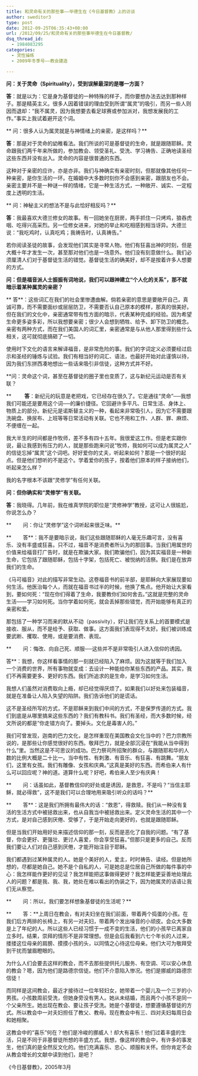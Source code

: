 ```yaml
---
title: 和灵命有关的那些事——毕德生在《今日基督教》上的访谈
author: sweditor3
type: post
date: 2012-09-25T06:35:43+00:00
url: /2012/09/25/和灵命有关的那些事毕德生在今日基督教/
dsq_thread_id:
  - 1984083295
categories:
  - 灵性操练
  - 2009年冬季号——教会建造

---
```

**问：关于灵命（Spirituality），受到误解最深的是哪一方面？**
  
**答**：就是以为：它是身为基督徒的一种特殊的样子，而你要想办法去达到那种样子。那是精英主义。很多人因着错误的理由受到所谓“属灵”的吸引，而另一些人则因而退却：“我不属灵，因为我想要去看足球赛或参加派对，我想发展我的工作。”事实上我试着避开这个词。
  
** 问：很多人认为属灵就是与神情绪上的亲密，是这样吗？**
  
**答**：那是对于灵命的幼稚看法。我们所谈的可是基督徒的生命，就是跟随耶稣。灵命跟我们两千年来所做的，参加教会、领受圣礼、受洗、学习祷告、正确地读圣经这些东西并没有出入。灵命的内容是很普通的东西。
  
这种对于亲密的应许，亦是亦非。我们与神确实有亲密时刻，但那就像其他任何一种亲密，是你生活的一环。在婚姻中大多数时刻你不会感到亲密，跟朋友也不会。亲密主要并不是一种谜一样的情绪，它是一种生活方式，一种敞开、诚实、一定程度上透明的生活。
  
** 问：神秘主义的想法不是与此恰好相反吗？**
  
**答**：我最喜欢大德兰修女的故事。有一回她坐在厨房，两手抓住一只烤鸡，狼吞虎咽、吃得兴高采烈。另一位修女进来，对她的举止和吃相感到相当讶异。大德兰说：“我吃鸡时，认真吃鸡；我祷告时，认真祷告。”
  
若你阅读圣徒的故事，会发现他们其实是寻常人物。他们有狂喜出神的时刻，但是大概十年才发生一次，甚至那对他们也是一场意外。他们没有刻意做什么。我们必须厘清人们对于基督徒生活的错觉。基督徒生活的确美好，却不是按着许多人想要的方式。
  
**问：但是福音派人士振振有词地说，我们可以跟神建立“个人化的关系”，那不就暗示着某种属灵的亲密？**
  
** 答**：这些词汇在我们的社会里惨遭曲解。倘若亲密的意思是要敞开自己，真诚可靠，而不需要面纱或层层防卫，不需要否认自己原本的模样，那真的很美好。但在我们的文化中，亲密通常带有性方面的暗示，代表某种完成的经验。因为希望生命更多姿多彩，所以我想要亲密；很少人会想到牺牲、给予、卸下防卫的概念。亲密有两种方式，而在我们美国人的词汇里，亲密通常是与从他人那里得到些什么相关，这可就彻底搞砸了一切。
  
使用时下文化的语言来解译福音，是非常危险的事。我们的字词定义必须要经过启示和圣经的锤炼与试验。我们有相当好的词汇、语法，也最好开始对此谨慎以待，因为我们东拼西凑地想出一些话来吸引非信徒，这种方式并不好。
  
**问：灵命这个词，甚至在基督徒的圈子里也变质了，这与新纪元运动是否有关联？
  
**         **答**：新纪元的玩意是老把戏，它已经存在很久了。它是通往“灵命”──我想我们可能还是要用这个词──的廉价捷径。它回避许多平凡、日常生活、身体上、物质上的部分。新纪元是诺斯替主义的一种，看起来非常吸引人，因为它不需要跟洗碗盘、换尿布、上班等等日常活动有关联。它也不用和工作、人群、罪、麻烦、不便缠在一起。
  
我大半生的时间都是作牧师，差不多有四十五年。我很爱这工作。但是老实跟你说，最让我感到有压力的人，就是那些跑来问说“牧师，我如何可以成为属灵之人” 的信徒忘掉“属灵”这个词吧。好好爱你的丈夫，听起来如何？那是一个很好的起点。但是他们想听的不是这个。学着爱你的孩子，按着他们原本的样子接纳他们，听起来怎么样？
  
我的名字根本不该跟“灵修学”有任何关联。
  
**问：但你确实和“灵修学”有关联。**
  
**答**：我晓得。几年前，我在维真学院的职位是“灵修神学”教授，这可让人很尴尬，你说怎么办？
  
**        问：你让“灵修学”这个词听起来很乏味。**
  
**        答**：我不是要暗示说，我们这些跟随耶稣的人毫无乐趣可言，没有喜乐、没有丰盛或狂喜。只不过，福音不是消费者所认为的那回事。当我们用属世的价值来给福音打广告时，就是在欺骗大家。我们欺骗他们，因为其实福音是一种新生命，它包括了跟随耶稣，包括十字架，包括死亡、被悦纳的活祭。我们是在放弃我们的生命。
  
《马可福音》对此的描写非常生动。这卷福音书的前半部，是耶稣向大家展现要如何生活。他医治每个人，而就在福音书过半的时候，他换了焦点。他开始让大家看到，要如何死：“现在你们得着了生命，我要教你们如何舍去。”这就是完整的灵命生活——学习如何死。当你学着如何死，就会丢掉那些错觉，而开始能够有真正的亲密和爱。
  
那包括了一种学习而来的默从不动（passivity），好让我们在关系上的首要模式是接收、服从，而不是给予、获取、做事。这方面我们表现得不太好。我们被训练成要武断、攫取、使用，或是要消费、表现。
  
**        问：悔改、向自己死、顺服──这些并不是非常吸引人进入信仰的诱因。
  
答**：我想，你这样看事情的那一刻就已经陷入了麻烦。因为这就等于我们加入一个消费的世界，所有事物就变成：去设计一种能给你某些东西的产品。其实，我们不再需要更多、更好的东西。我们所追求的是生命，是学习如何生活。
  
我想人们虽然对消费取向上瘾，却已经觉得厌烦了。如果我们以好处来包装福音，就是在准备让人陷入失望的陷阱。我们告诉他们的是谎话。
  
这不是圣经所写的方式，不是耶稣来到我们中间的方式，不是保罗传道的方式。我们到底是从哪里搞来这些东西的？我们有教科书。我们有圣经，而大多数时候，经文所说的都是“你走错方向了。要掉头。文化是毒害人的。”
  
我们可曾发现，迦南的巴力文化，是怎样重现在美国教会文化当中的？巴力宗教所说的，是那些让你感觉很好的东西。敬拜巴力，就是全部沉浸在“我能从当中得到什么”里。当然这是不可思议的成功。巴力祭司所招聚的群众，与跟随耶和华的人数的比例大概是二十比一。当中有性、有刺激、有音乐、有狂喜、有跳舞。“朋友们，这里有女孩。我们有雕像、女孩和庆典。”这真是美好的东西。而希伯来人有什么可以回应呢？神的道。道算什么呢？好吧，希伯来人至少有庆典！
  
**        问：话虽如此，基督教信仰的好处或是诱因，是救恩，不是吗？“当信主耶稣，就必得救”，这不是我们可以合理地用来吸引听众的话吗？**
  
**        答**：这是我们所拥有最伟大的话：“救恩”，得救赎。我们从一种没有复活的生活方式中被拯救出来，也从自我当中被拯救出来。定义灵命生活的其中一个方式，是对自己感到厌倦、受够了，于是开始走向更好的，也就是跟随耶稣。
  
但是当我们开始用好处来描述信仰的那一刻，反而是恶化了自我的问题。“有了基督，你会更好、更强壮、更讨人喜爱，你会享受狂喜。”但那只是更多的自己。反而我们要让人们对自己感到厌倦，才能开始注目于耶稣。
  
我们都遇到过某种属灵的人。她是个美好的人，爱主，时时祷告、读经。但是她所想的，尽都是她自己。她不是个自私的人，可是她总是位居自己所做的每件事的中心：我怎样能作更好的见证？我怎样能把这事做得更好？我怎样能更妥善地处理此人的问题？都是我、我、我，她处在难以看出的伪装之下，因为她属灵的话语让我们无从察觉。
  
**        问：所以，我们要怎样想象基督徒的生活呢？**
  
**        答：**上周日在教会，有对夫妇坐在我们前面，带着两个捣蛋的小孩。在我们后方两排的长椅上，有另一对夫妇，带着两个发出噪音的小顽皮。会众大多数是上了年纪的人。所以这些人已经习惯于一成不变的生活，他们的小孩早已离家自立多时。结果，崇拜的情形不是非常理想。但是会后我看到六七个年长的人过来，搂搂这位母亲的肩膀、摸摸小孩的头，以同情之心待这位母亲。他们大可为敬拜受到干扰而皱眉瞪眼的。
  
为什么人们会要去这样的教会，而不去那些提供托儿服务、有空调、可以安心休息的教会？嗯，因为他们是路德宗信徒。他们不介意陷入惨况。他们是挪威的路德宗信徒！
  
而同样是这间教会，最近才接待过一位年轻妇女，她带着一个婴儿及一个三岁的小男孩。小孩数周前受洗，但她身旁没有男人。她从未结婚，而且两个小孩不是同一个父亲所生。她出现在教会、要让孩子受洗。她是个基督徒，想要遵循基督徒的方式。所以教会中一对夫妇担任了教父、教母。现在教会中有三、四对夫妇每周日会和她相聚。
  
这教会中的“喜乐”何在？他们是冷峻的挪威人！却大有喜乐！他们过着丰盛的生活，只是不同于非基督徒所想的丰盛方式。我想，像这样的教会中，有许多的事发生，他们真的是全然反文化的。他们充满喜乐、忠心、顺服和关怀。但你肯定不会从教会增长的文献中读到他们，是吧？
  
《今日基督教》，2005年3月